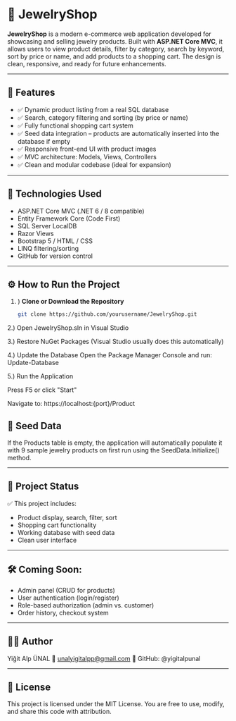 # 💎 JewelryShop

**JewelryShop** is a modern e-commerce web application developed for showcasing and selling jewelry products. Built with **ASP.NET Core MVC**, it allows users to view product details, filter by category, search by keyword, sort by price or name, and add products to a shopping cart. The design is clean, responsive, and ready for future enhancements.

---

## 🌟 Features

- ✅ Dynamic product listing from a real SQL database
- ✅ Search, category filtering and sorting (by price or name)
- ✅ Fully functional shopping cart system
- ✅ Seed data integration – products are automatically inserted into the database if empty
- ✅ Responsive front-end UI with product images
- ✅ MVC architecture: Models, Views, Controllers
- ✅ Clean and modular codebase (ideal for expansion)

---

## 🧰 Technologies Used

- ASP.NET Core MVC (.NET 6 / 8 compatible)
- Entity Framework Core (Code First)
- SQL Server LocalDB
- Razor Views
- Bootstrap 5 / HTML / CSS
- LINQ filtering/sorting
- GitHub for version control

---

## ⚙️ How to Run the Project

1. )
**Clone or Download the Repository**
   ```bash
   git clone https://github.com/yourusername/JewelryShop.git

2.)
Open JewelryShop.sln in Visual Studio

3.)
Restore NuGet Packages (Visual Studio usually does this automatically)

4.)
Update the Database
Open the Package Manager Console and run:
Update-Database

5.)
Run the Application

Press F5 or click "Start"

Navigate to: https://localhost:{port}/Product

## 🌱 Seed Data
If the Products table is empty, the application will automatically populate it with 9 sample jewelry products on first run using the SeedData.Initialize() method.

---

## 📌 Project Status
✅ This project includes:

- Product display, search, filter, sort
- Shopping cart functionality
- Working database with seed data
- Clean user interface

---

## 🛠️ Coming Soon:

- Admin panel (CRUD for products)
- User authentication (login/register)
- Role-based authorization (admin vs. customer)
- Order history, checkout system

---

## 🧑‍💻 Author
Yiğit Alp ÜNAL
📧 unalyigitalpp@gmail.com
🔗 GitHub: @yigitalpunal

---

## 📄 License
This project is licensed under the MIT License. You are free to use, modify, and share this code with attribution.
